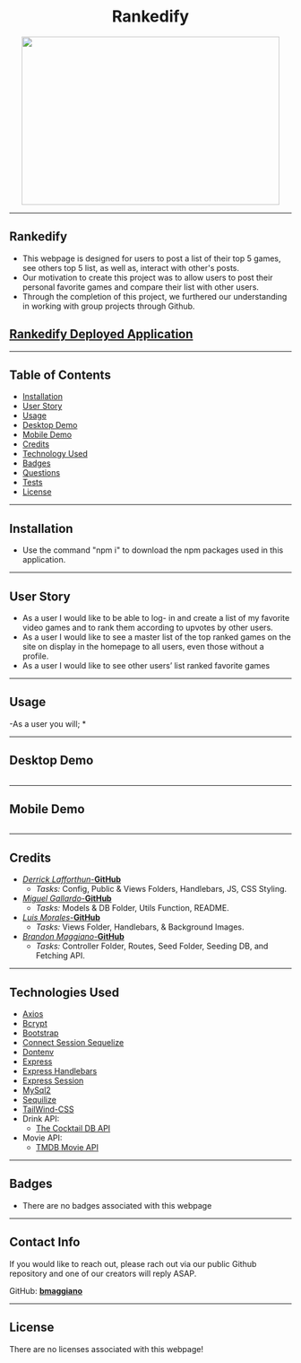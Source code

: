  <h1 align="center">Rankedify</h1>  
<p align="center">
    <img width="460" height="300" src="">
</p>

----

## Rankedify

* This webpage is designed for users to post a list of their top 5 games, see others top 5 list, as well as, interact with other's posts.
* Our motivation to create this project was to allow users to post their personal favorite games and compare their list with other users.
* Through the completion of this project, we furthered our understanding in working with group projects through Github.


## [Rankedify Deployed Application](https://github.com/bmaggiano/Rankedify)

----

## Table of Contents

* [Installation](#installation)
* [User Story](#user-story)
* [Usage](#usage)
* [Desktop Demo](#desktop-demo)
* [Mobile Demo](#mobile-demo)
* [Credits](#credits)
* [Technology Used](#technologies-used)
* [Badges](#badges)
* [Questions](#questions)
* [Tests](#tests)
* [License](#license)

----

## Installation

* Use the command "npm i" to download the npm packages used in this application.

----

## User Story

* As a user I would like to be able to log- in and create a list of my favorite video games and to rank them according to upvotes by other users.
* As a user I would like to see a master list of the top ranked games on the site on display in the homepage to all users, even those without a profile.
* As a user I would like to see other users’ list ranked favorite games


----

## Usage

-As a user you will;
*

----

## Desktop Demo
<img src= ""></img>

----

## Mobile Demo
<p align="center">
<img src= ""></img>
</p>

----

## Credits

* [*Derrick Lafforthun*-**GitHub**](https://github.com/Derricklaff)
    * *Tasks:* Config, Public & Views Folders, Handlebars, JS, CSS Styling. 
* [*Miguel Gallardo*-**GitHub**](https://github.com/magallardo77)
    * *Tasks:* Models & DB Folder, Utils Function, README.
* [*Luis Morales*-**GitHub**](https://github.com/Pogga1)
    * *Tasks:* Views Folder,  Handlebars, & Background Images.
* [*Brandon Maggiano*-**GitHub**](https://github.com/bmaggiano)
    * *Tasks:* Controller Folder, Routes, Seed Folder, Seeding DB, and Fetching API.


----

## Technologies Used
* [Axios](https://www.npmjs.com/package/axios)
* [Bcrypt](https://www.npmjs.com/package/bcrypt)
* [Bootstrap](https://fonts.google.com/)
* [Connect Session Sequelize](https://www.npmjs.com/package/connect-session-sequelize)
* [Dontenv](https://www.npmjs.com/package/dotenv)
* [Express](https://fonts.google.com/)
* [Express Handlebars](https://fonts.google.com/)
* [Express Session](https://fonts.google.com/)
* [MySql2](https://fonts.google.com/)
* [Sequilize](https://fonts.google.com/)
* [TailWind-CSS](https://tailwindcss.com/)
* Drink API:
    * [The Cocktail DB API](https://rapidapi.com/thecocktaildb/api/the-cocktail-db/)
* Movie API:
    * [TMDB Movie API](https://www.themoviedb.org/documentation/api)

----

## Badges

* There are no badges associated with this webpage

----

## Contact Info


If you would like to reach out, please rach out via our public Github repository and one of our creators will reply ASAP.


GitHub: [**bmaggiano**](https://github.com/bmaggiano/Rankedify)

----

## License

There are no licenses associated with this webpage!
